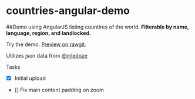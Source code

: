 # countries-angular-demo
##Demo using AngularJS listing countires of the world. 
**Filterable by name, language, region, and landlocked.**

Try the demo. [Preview on rawgit](https://rawgit.com/cdaley78/countries-angular-demo/master/index.html).

Utilizes json data from [@mledoze](https://github.com/mledoze/countries) 

Tasks
- [x] Initial upload
- [] Fix main content padding on zoom
